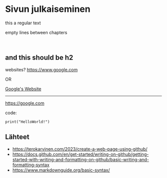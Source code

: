 # Sivun julkaiseminen

this a regular text

empty lines between chapters

<br>

## and this should be h2

websites? https://www.google.com

OR

[Google's Website](https://www.google.com)

---

https://google.com

code:

    print("HelloWorld!")


## Lähteet

- https://terokarvinen.com/2023/create-a-web-page-using-github/
- https://docs.github.com/en/get-started/writing-on-github/getting-started-with-writing-and-formatting-on-github/basic-writing-and-formatting-syntax
- https://www.markdownguide.org/basic-syntax/
